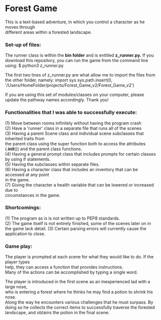 # Forest Game

This is a text-based adventure, in which you control a character as he moves through  
different areas within a forested landscape.

### Set-up of files:

The runner class is within the **bin folder** and is entitled **z_runner.py.** If you download
this repository, you can run the game from the command line using:
$ python3 z_runner.py  

The first two lines of z_runner.py are what allow me to import the files from the other folder, namely:
import sys
sys.path.insert(0, '/Users/HomeFolder/projects/Forest_Game_v2/Forest_Game_v2')

If you are using this set of modules/classes on your computer, please update the pathway names accordingly. Thank you!

### Functionalities that I was able to successfully execute:

(1) Move between rooms infinitely without having the program crash  
(2) Have a 'runner' class in a separate file that runs all of the scenes  
(3) Having a parent Scene class and individual scene subclasses that inherited traits from  
the parent class using the super function both to access the attributes (.__init__()) and the parent class functions.  
(4) Having a general prompt class that includes prompts for certain classes by using if statements.  
(5) Having the subclasses within separate files.  
(6) Having a character class that includes an inventory that can be accessed at any point  
in the game.  
(7) Giving the character a health variable that can be lowered or increased due to  
circumstances in the game.  

### Shortcomings:

(1) The program as is is not written up to PEP8 standards.  
(2) The game itself is not entirely finished, some of the scenes later on in the game lack detail.
(3) Certain parsing errors will currently cause the application to close.   

### Game play:

The player is prompted at each scene for what they would like to do. If the player types  
help, they can access a function that provides instructions.  
Many of the actions can be accomplished by typing a single word.  


The player is introduced in the first scene as an inexperienced lad with a large nose,  
who is entering a forest where he thinks he may find a potion to shrink his nose.  
Along the way he encounters various challenges that he must surpass.
By doing so he collects the correct items to successfully traverse the forested  
landscape, and obtains the potion in the final scene.  
